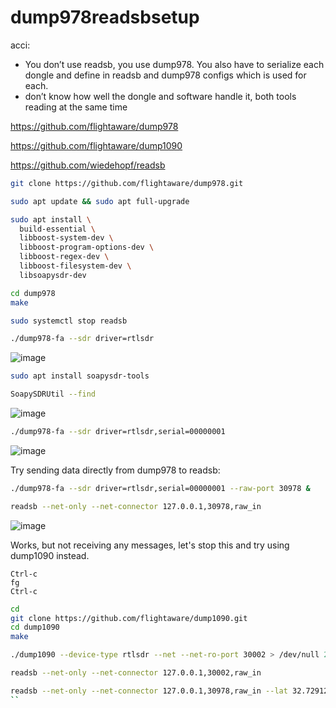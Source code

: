 # dump978readsbsetup

acci:
* You don’t use readsb, you use dump978.  You also have to serialize each dongle and define in readsb and dump978 configs which is used for each.
* don’t know how well the dongle and software handle it, both tools reading at the same time

https://github.com/flightaware/dump978

https://github.com/flightaware/dump1090

https://github.com/wiedehopf/readsb

```bash
git clone https://github.com/flightaware/dump978.git

sudo apt update && sudo apt full-upgrade

sudo apt install \
  build-essential \
  libboost-system-dev \
  libboost-program-options-dev \
  libboost-regex-dev \
  libboost-filesystem-dev \
  libsoapysdr-dev

cd dump978
make

sudo systemctl stop readsb

./dump978-fa --sdr driver=rtlsdr
```

![image](https://github.com/dirkbeer/dump978readsbsetup/assets/6425332/7a51f102-eb44-45a5-8cf2-ad0fbc1887d4)

```bash
sudo apt install soapysdr-tools

SoapySDRUtil --find
```

![image](https://github.com/dirkbeer/dump978readsbsetup/assets/6425332/20f7aa11-4bc2-4bdc-af70-7c4936883a70)

```bash
./dump978-fa --sdr driver=rtlsdr,serial=00000001
```

![image](https://github.com/dirkbeer/dump978readsbsetup/assets/6425332/d44e9429-3882-4d51-8359-ec4134833dc5)

Try sending data directly from dump978 to readsb:

```bash
./dump978-fa --sdr driver=rtlsdr,serial=00000001 --raw-port 30978 &
```
```bash
readsb --net-only --net-connector 127.0.0.1,30978,raw_in
```
![image](https://github.com/dirkbeer/dump978readsbsetup/assets/6425332/eed3ba03-7b8f-4b8e-80ba-8a976a041c3a)

Works, but not receiving any messages, let's stop this and try using dump1090 instead.

```
Ctrl-c
fg
Ctrl-c
```

```bash
cd
git clone https://github.com/flightaware/dump1090.git
cd dump1090
make
```
```bash
./dump1090 --device-type rtlsdr --net --net-ro-port 30002 > /dev/null 2>&1 &
```
```bash
readsb --net-only --net-connector 127.0.0.1,30002,raw_in
```

```bash
readsb --net-only --net-connector 127.0.0.1,30978,raw_in --lat 32.729124 --lon -116.993730 --max-range 450 --write-json-every 1 --net-connector localhost,30006,json_out --json-location-accuracy 2 --range-outline-hours 24 --write-json /run/readsb --quiet
``
